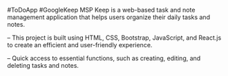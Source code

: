 #ToDoApp #GoogleKeep
MSP Keep is a web-based task and note management application that helps users organize their daily tasks and notes.

– This project is built using HTML, CSS, Bootstrap, JavaScript, and React.js to create an efficient and user-friendly
experience.

– Quick access to essential functions, such as creating, editing, and deleting tasks and notes.
